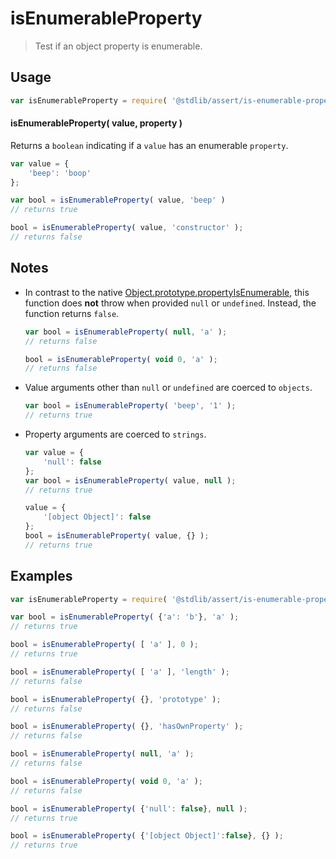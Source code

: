 # isEnumerableProperty

> Test if an object property is enumerable.


<section class="usage">

## Usage

``` javascript
var isEnumerableProperty = require( '@stdlib/assert/is-enumerable-property' );
```

#### isEnumerableProperty( value, property )

Returns a `boolean` indicating if a `value` has an enumerable `property`.

``` javascript
var value = {
    'beep': 'boop'
};

var bool = isEnumerableProperty( value, 'beep' )
// returns true

bool = isEnumerableProperty( value, 'constructor' );
// returns false
```

</section>

<!-- /.usage -->


<section class="notes">

## Notes

* In contrast to the native [Object.prototype.propertyIsEnumerable][mdn-object-property-is-enumerable], this function does __not__ throw when provided `null` or `undefined`. Instead, the function returns `false`.

  ``` javascript
  var bool = isEnumerableProperty( null, 'a' );
  // returns false

  bool = isEnumerableProperty( void 0, 'a' );
  // returns false
  ```

* Value arguments other than `null` or `undefined` are coerced to `objects`.

  ``` javascript
  var bool = isEnumerableProperty( 'beep', '1' );
  // returns true
  ```

* Property arguments are coerced to `strings`.

  ``` javascript
  var value = {
      'null': false
  };
  var bool = isEnumerableProperty( value, null );
  // returns true

  value = {
      '[object Object]': false
  };
  bool = isEnumerableProperty( value, {} );
  // returns true
  ``` 

</section>

<!-- /.notes -->


<section class="examples">

## Examples

``` javascript
var isEnumerableProperty = require( '@stdlib/assert/is-enumerable-property' );

var bool = isEnumerableProperty( {'a': 'b'}, 'a' );
// returns true

bool = isEnumerableProperty( [ 'a' ], 0 );
// returns true

bool = isEnumerableProperty( [ 'a' ], 'length' );
// returns false

bool = isEnumerableProperty( {}, 'prototype' );
// returns false

bool = isEnumerableProperty( {}, 'hasOwnProperty' );
// returns false

bool = isEnumerableProperty( null, 'a' );
// returns false

bool = isEnumerableProperty( void 0, 'a' );
// returns false

bool = isEnumerableProperty( {'null': false}, null );
// returns true

bool = isEnumerableProperty( {'[object Object]':false}, {} );
// returns true
```

</section>

<!-- /.examples -->


<section class="links">

[mdn-object-property-is-enumerable]: https://developer.mozilla.org/en-US/docs/Web/JavaScript/Reference/Global_Objects/Object/propertyIsEnumerable

</section>

<!-- /.links -->

